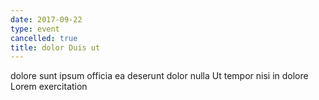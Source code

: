 ```yaml
---
date: 2017-09-22
type: event
cancelled: true
title: dolor Duis ut
---
```

dolore sunt ipsum officia ea deserunt dolor nulla Ut tempor nisi in dolore Lorem exercitation